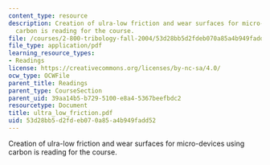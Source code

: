 ```yaml
---
content_type: resource
description: Creation of ulra-low friction and wear surfaces for micro-devices using
  carbon is reading for the course.
file: /courses/2-800-tribology-fall-2004/53d28bb5d2fdeb070a85a4b949fadd52_ultra_low_friction.pdf
file_type: application/pdf
learning_resource_types:
- Readings
license: https://creativecommons.org/licenses/by-nc-sa/4.0/
ocw_type: OCWFile
parent_title: Readings
parent_type: CourseSection
parent_uid: 39aa14b5-b729-5100-e8a4-5367beefbdc2
resourcetype: Document
title: ultra_low_friction.pdf
uid: 53d28bb5-d2fd-eb07-0a85-a4b949fadd52
---
```

Creation of ulra-low friction and wear surfaces for micro-devices using carbon is reading for the course.